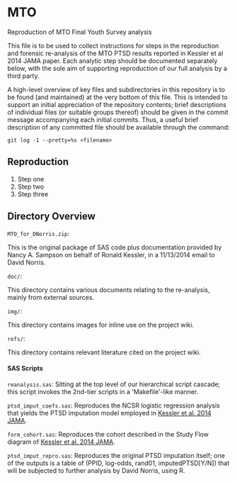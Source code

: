MTO
===
Reproduction of MTO Final Youth Survey analysis

This file is to be used to collect instructions for steps in the reproduction
and forensic re-analysis of the MTO PTSD results reported in Kessler et al 2014
JAMA paper.  Each analytic step should be documented separately below, with the
sole aim of supporting reproduction of our full analysis by a third party.

A high-level overview of key files and subdirectories in this repository is to
be found (and maintained) at the very bottom of this file.  This is intended to
support an initial appreciation of the repository contents; brief descriptions
of individual files (or suitable groups thereof) should be given in the commit
message accompanying each initial commits.  Thus, a useful brief description of
any committed file should be available through the command:

 `git log -1 --pretty=%s <filename>`

## Reproduction

1. Step one
2. Step two
3. Step three

## Directory Overview

`MTO_for_DNorris.zip`:

This is the original package of SAS code plus documentation provided by Nancy
A. Sampson on behalf of Ronald Kessler, in a 11/13/2014 email to David Norris.

`doc/`:

This directory contains various documents relating to the re-analysis, mainly
from external sources.

`img/`:

This directory contains images for inline use on the project wiki.

`refs/`:

This directory contains relevant literature cited on the project wiki.

#### SAS Scripts

`reanalysis.sas`: Sitting at the top level of our hierarchical script cascade; this script
invokes the 2nd-tier scripts in a 'Makefile'-like manner.

`ptsd_imput_coefs.sas`: Reproduces the NCSR logistic regression analysis that yields the
PTSD imputation model employed in [Kessler et al. 2014 JAMA](#Kessler-2014-JAMA).

`form_cohort.sas`: Reproduces the cohort described in the Study Flow diagram of
[Kessler et al. 2014 JAMA](#Kessler-2014-JAMA).

`ptsd_imput_repro.sas`: Reproduces the original PTSD imputation itself; one of the outputs
is a table of (PPID, log-odds, rand01, imputedPTSD[Y/N]) that will be subjected to further
analysis by David Norris, using R.


